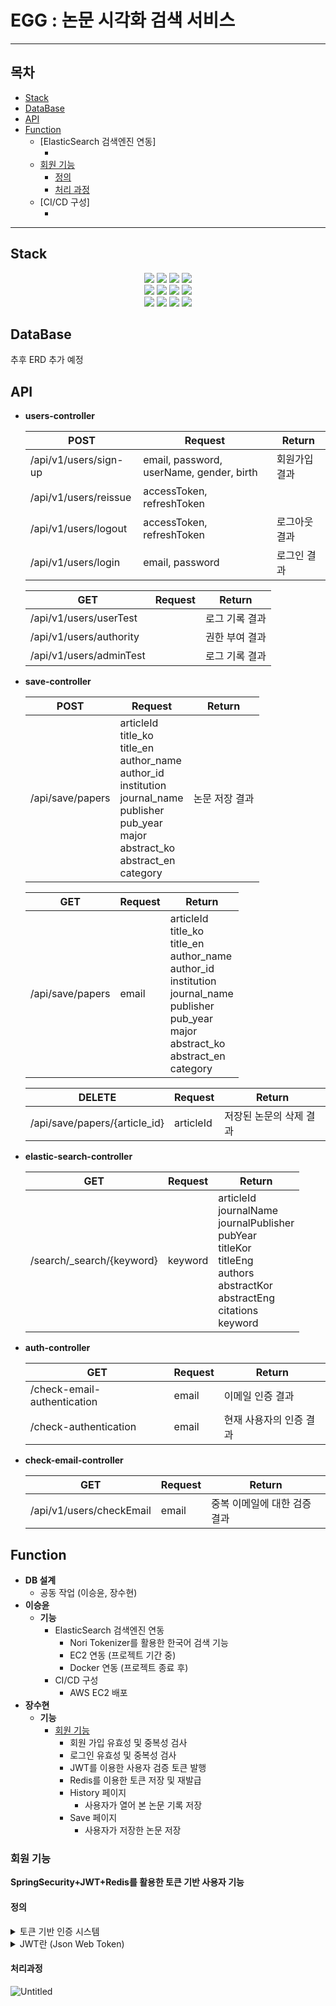 # EGG : 논문 시각화 검색 서비스
---
## 목차
- [Stack](#stack)</br>
- [DataBase](#database)</br>
- [API](#api)</br>
- [Function](#function)<br/>
   + [ElasticSearch 검색엔진 연동]<br/>
       + </br>
   + [회원 기능](#회원-기능)<br/>
       + [정의](#정의)<br/> 
       + [처리 과정](#처리과정)<br/> 
   + [CI/CD 구성]<br/>
      + </br>
---
## Stack

<div align=center>
<img src="https://img.shields.io/badge/spring-6DB33F?style=for-the-badge&logo=spring&logoColor=white">
<img src="https://img.shields.io/badge/springboot-6DB33F?style=for-the-badge&logo=springboot&logoColor=white">
<img src="https://img.shields.io/badge/mysql-4479A1?style=for-the-badge&logo=mysql&logoColor=white">
<img src="https://img.shields.io/badge/redis-DC382D?style=for-the-badge&logo=redis&logoColor=white">
<br>
<img src="https://img.shields.io/badge/jwt-FF9E0F?style=for-the-badge&logo=jsonwebtokens&logoColor=white">
<img src="https://img.shields.io/badge/docker-2496ED?style=for-the-badge&logo=docker&logoColor=white">
<img src="https://img.shields.io/badge/elasticsearch-005571?style=for-the-badge&logo=elasticsearch&logoColor=white">
<img src="https://img.shields.io/badge/github-181717?style=for-the-badge&logo=github&logoColor=white">
<br>
<img src="https://img.shields.io/badge/git-F05032?style=for-the-badge&logo=git&logoColor=white">
<img src="https://img.shields.io/badge/amazonec2-FF9900?style=for-the-badge&logo=amazonec2&logoColor=white">
<img src="https://img.shields.io/badge/Ubuntu-E95420?style=for-the-badge&logo=Ubuntu&logoColor=white"> 
<img src="https://img.shields.io/badge/postman-FF6C37?style=for-the-badge&logo=postman&logoColor=white">
</div>

## DataBase 

추후 ERD 추가 예정

## API

- **users-controller** <br>

  | POST                  | Request                                  | Return  |
  |-----------------------|------------------------------------------|---------|
  | /api/v1/users/sign-up | email, password, userName, gender, birth | 회원가입 결과 |
  | /api/v1/users/reissue | accessToken, refreshToken                |         |
  | /api/v1/users/logout  | accessToken, refreshToken                | 로그아웃 결과 |
  | /api/v1/users/login   | email, password                          | 로그인 결과  |

  | GET                     | Request | Return   |
  |-------------------------|---------|----------|
  | /api/v1/users/userTest  |         | 로그 기록 결과 |
  | /api/v1/users/authority |         | 권한 부여 결과 |
  | /api/v1/users/adminTest |         | 로그 기록 결과 |

- **save-controller** <br>

  | POST             | Request                                                                                                                                                                                          | Return   |
  |------------------|--------------------------------------------------------------------------------------------------------------------------------------------------------------------------------------------------|----------|
  | /api/save/papers | articleId <br> title_ko <br> title_en <br> author_name <br> author_id <br> institution <br> journal_name <br> publisher <br> pub_year <br> major <br> abstract_ko <br> abstract_en <br> category | 논문 저장 결과 |

  | GET              | Request | Return                                                                                                                                                                                           |
  |------------------|---------|--------------------------------------------------------------------------------------------------------------------------------------------------------------------------------------------------|
  | /api/save/papers | email   | articleId <br> title_ko <br> title_en <br> author_name <br> author_id <br> institution <br> journal_name <br> publisher <br> pub_year <br> major <br> abstract_ko <br> abstract_en <br> category |

  | DELETE                        | Request   | Return        |
  |-------------------------------|-----------|---------------|
  | /api/save/papers/{article_id} | articleId | 저장된 논문의 삭제 결과 |

- **elastic-search-controller** <br>

  | GET                       | Request | Return                                                                                                                                                               |
  |---------------------------|---------|----------------------------------------------------------------------------------------------------------------------------------------------------------------------|
  | /search/_search/{keyword} | keyword | articleId <br> journalName <br> journalPublisher <br> pubYear <br> titleKor <br> titleEng <br> authors <br> abstractKor <br> abstractEng <br> citations <br> keyword | 

- **auth-controller** <br>

  | GET                         | Request | Return        |
  |-----------------------------|---------|---------------|
  | /check-email-authentication | email   | 이메일 인증 결과     |
  | /check-authentication       | email   | 현재 사용자의 인증 결과 |

- **check-email-controller** <br>

  | GET                      | Request | Return           |
  |--------------------------|---------|------------------|
  | /api/v1/users/checkEmail | email   | 중복 이메일에 대한 검증 결과 |

## Function

- **DB 설계**
  - 공동 작업 (이승윤, 장수현)
- **이승윤**
    - **기능**
        - ElasticSearch 검색엔진 연동
          - Nori Tokenizer를 활용한 한국어 검색 기능
          - EC2 연동 (프로젝트 기간 중)
          - Docker 연동 (프로젝트 종료 후)
        - CI/CD 구성
            - AWS EC2 배포
- **장수현**
    - **기능**
        - [회원 기능](#회원-기능)
            - 회원 가입 유효성 및 중복성 검사
            - 로그인 유효성 및 중복성 검사
            - JWT를 이용한 사용자 검증 토큰 발행
            - Redis를 이용한 토큰 저장 및 재발급
            - History 페이지
              - 사용자가 열어 본 논문 기록 저장
            - Save 페이지
              - 사용자가 저장한 논문 저장
                
### 회원 기능
**SpringSecurity+JWT+Redis를 활용한 토큰 기반 사용자 기능**

#### 정의
<details>
<summary>토큰 기반 인증 시스템</summary>

웹 보안은 요청하는 사용자를 식별하는 인증(Authenticate)와 인증된 사용자가 보호된 리소스에 접근할 권한이 있는지 확인하는 인가(Authorize)가 바탕이 된다.

Token기반 인증 시스템은 인증을 받은 사용자에게 토큰을 전달하고, 사용자가 서버에 요청할 때 Header에 발급 받은 토큰을 함께 보내어 유효성을 검사한다.</br> 
*** stateless구조를 갖는다.**

따라서 클라이언트가 요청했을 때 클라이언트의 Header에 담긴 Toekn만으로 인증 정보를 확인할 수 있기에 세션 관리를 요하지 않아 자원을 아낄 수 있다.
</details>
<details>
<summary>JWT란 (Json Web Token)</summary>

JSON 객체를 사용해서 토큰 자체에 정보를 저장하는 Web Token이다.

JWT는 Header, Payload, Signature 3 개의 부분으로 구성되어 있으며 쿠키나 세션을 이용한 인증보다 안전하고 효율적이며, 웹 응용 프로그램, 모바일 애플리케이션, 마이크로서비스 및 다양한 분산 시스템에서 인증 및 권한 부여를 위한 강력한 도구로 사용되며, 사용자 관리 및 보안을 향상시키는 데 기여한다.
</details>

#### 처리과정
![Untitled](%E1%84%8C%E1%85%A6%E1%84%86%E1%85%A9%E1%86%A8%20%E1%84%8B%E1%85%A5%E1%86%B9%E1%84%8B%E1%85%B3%E1%86%B7%2050357ac18f4f4d5b83d6ce9dd71229ed/Untitled.png)

